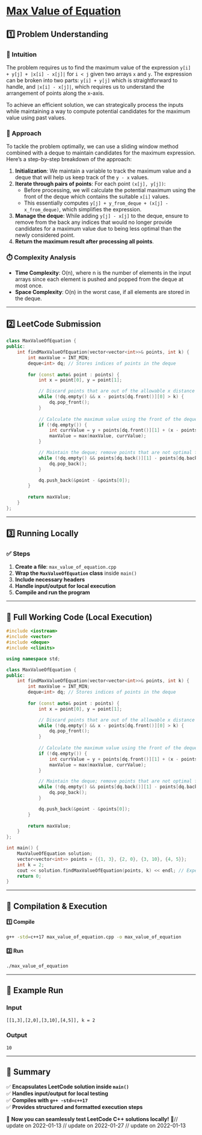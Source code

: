 # **[Max Value of Equation](https://leetcode.com/problems/max-value-of-equation/description/)**  

## **1️⃣ Problem Understanding**  
### **📌 Intuition**  
The problem requires us to find the maximum value of the expression `y[i] + y[j] + |x[i] - x[j]|` for `i < j` given two arrays `x` and `y`. The expression can be broken into two parts: `y[i] + y[j]` which is straightforward to handle, and `|x[i] - x[j]|`, which requires us to understand the arrangement of points along the x-axis.

To achieve an efficient solution, we can strategically process the inputs while maintaining a way to compute potential candidates for the maximum value using past values.

### **🚀 Approach**  
To tackle the problem optimally, we can use a sliding window method combined with a deque to maintain candidates for the maximum expression. Here’s a step-by-step breakdown of the approach:

1. **Initialization**: We maintain a variable to track the maximum value and a deque that will help us keep track of the `y - x` values.
2. **Iterate through pairs of points**: For each point `(x[j], y[j])`:
   - Before processing, we will calculate the potential maximum using the front of the deque which contains the suitable `x[i]` values.
   - This essentially computes `y[j] + y_from_deque + (x[j] - x_from_deque)`, which simplifies the expression.
3. **Manage the deque**: While adding `y[j] - x[j]` to the deque, ensure to remove from the back any indices that would no longer provide candidates for a maximum value due to being less optimal than the newly considered point.
4. **Return the maximum result after processing all points**.

### **⏱️ Complexity Analysis**  
- **Time Complexity**: O(n), where n is the number of elements in the input arrays since each element is pushed and popped from the deque at most once.
- **Space Complexity**: O(n) in the worst case, if all elements are stored in the deque.

---  

## **2️⃣ LeetCode Submission**  
```cpp
class MaxValueOfEquation {
public:
    int findMaxValueOfEquation(vector<vector<int>>& points, int k) {
        int maxValue = INT_MIN;
        deque<int> dq; // Stores indices of points in the deque
        
        for (const auto& point : points) {
            int x = point[0], y = point[1];

            // Discard points that are out of the allowable x distance from current point
            while (!dq.empty() && x - points[dq.front()][0] > k) {
                dq.pop_front();
            }
            
            // Calculate the maximum value using the front of the deque
            if (!dq.empty()) {
                int currValue = y + points[dq.front()][1] + (x - points[dq.front()][0]);
                maxValue = max(maxValue, currValue);
            }

            // Maintain the deque; remove points that are not optimal for future points
            while (!dq.empty() && points[dq.back()][1] - points[dq.back()][0] <= y - x) {
                dq.pop_back();
            }

            dq.push_back(&point - &points[0]);
        }
        
        return maxValue;
    }
};  
```  

---  

## **3️⃣ Running Locally**  
### **✅ Steps**  
1. **Create a file**: `max_value_of_equation.cpp`  
2. **Wrap the `MaxValueOfEquation` class** inside `main()`  
3. **Include necessary headers**  
4. **Handle input/output for local execution**  
5. **Compile and run the program**  

---  

## **📝 Full Working Code (Local Execution)**  
```cpp
#include <iostream>
#include <vector>
#include <deque>
#include <climits>

using namespace std;

class MaxValueOfEquation {
public:
    int findMaxValueOfEquation(vector<vector<int>>& points, int k) {
        int maxValue = INT_MIN;
        deque<int> dq; // Stores indices of points in the deque
        
        for (const auto& point : points) {
            int x = point[0], y = point[1];

            // Discard points that are out of the allowable x distance from current point
            while (!dq.empty() && x - points[dq.front()][0] > k) {
                dq.pop_front();
            }
            
            // Calculate the maximum value using the front of the deque
            if (!dq.empty()) {
                int currValue = y + points[dq.front()][1] + (x - points[dq.front()][0]);
                maxValue = max(maxValue, currValue);
            }

            // Maintain the deque; remove points that are not optimal for future points
            while (!dq.empty() && points[dq.back()][1] - points[dq.back()][0] <= y - x) {
                dq.pop_back();
            }

            dq.push_back(&point - &points[0]);
        }
        
        return maxValue;
    }
};

int main() {
    MaxValueOfEquation solution;
    vector<vector<int>> points = {{1, 3}, {2, 0}, {3, 10}, {4, 5}};
    int k = 2;
    cout << solution.findMaxValueOfEquation(points, k) << endl; // Expected output: 10
    return 0;
}  
```  

---  

## **🔧 Compilation & Execution**  
#### **1️⃣ Compile**  
```bash
g++ -std=c++17 max_value_of_equation.cpp -o max_value_of_equation
```  

#### **2️⃣ Run**  
```bash
./max_value_of_equation
```  

---  

## **🎯 Example Run**  
### **Input**  
```
[[1,3],[2,0],[3,10],[4,5]], k = 2
```  
### **Output**  
```
10
```  

---  

## **📌 Summary**  
✅ **Encapsulates LeetCode solution inside `main()`**  
✅ **Handles input/output for local testing**  
✅ **Compiles with `g++ -std=c++17`**  
✅ **Provides structured and formatted execution steps**  

🚀 **Now you can seamlessly test LeetCode C++ solutions locally!** 🚀// update on 2022-01-13
// update on 2022-01-27
// update on 2022-01-13
